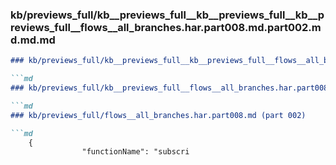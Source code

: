 ### kb/previews_full/kb__previews_full__kb__previews_full__kb__previews_full__flows__all_branches.har.part008.md.part002.md.md.md

```md
### kb/previews_full/kb__previews_full__kb__previews_full__flows__all_branches.har.part008.md.part002.md.md

```md
### kb/previews_full/kb__previews_full__flows__all_branches.har.part008.md.part002.md

```md
### kb/previews_full/flows__all_branches.har.part008.md (part 002)

```md
    {
                "functionName": "subscri
```

```

```

```

```
